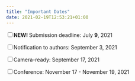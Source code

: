 ```yaml
---
title: "Important Dates"
date: 2021-02-19T12:53:21+01:00
---
```



<input class="filled-in" type="checkbox"><span><b>NEW! </b>Submission deadline:
July <b>9</b>, 2021</span></li> 

<input class="filled-in" type="checkbox"><span>Notification to authors: September 3, 2021
</span></li> 

<input class="filled-in" type="checkbox"><span>Camera-ready: September
17, 2021 </span></li>

<input class="filled-in" type="checkbox"><span>Conference: November 17 - November 19, 2021
</span></li> 
        
